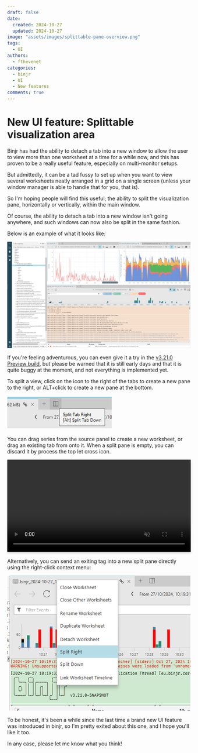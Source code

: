 ```yaml
---
draft: false 
date:
  created: 2024-10-27
  updated: 2024-10-27
image: "assets/images/splittable-pane-overview.png"
tags:
  - UI
authors:
  - fthevenet
categories:
  - binjr
  - UI
  - New features
comments: true
---
```

# New UI feature: Splittable visualization area

<style>
    video {
        width: 100%;
        height: auto;
        box-shadow: 0 0 .2rem rgba(0, 0, 0, .1), 0 .2rem .4rem rgba(0, 0, 0, .2);
    }
</style>

Binjr has had the ability to detach a tab into a new window to allow the user to view more than one worksheet at a time for a while now, and this has proven to be a really useful feature, especially on multi-monitor setups.

But admittedly, it can be a tad fussy to set up when you want to view several worksheets neatly arranged in a grid on a single screen (unless your window manager is able to handle that for you, that is).
<!-- more -->
So I'm hoping people will find this useful; the ability to split the visualization pane, horizontally or vertically, within the main window.

Of course, the ability to detach a tab into a new window isn't going anywhere, and such windows can now also be split in the same fashion.

Below is an example of what it looks like: 

![Splittable pane](../../assets/images/splittable-pane-overview.png)

If you're feeling adventurous, you can even give it a try in the [v3.21.0 Preview build](https://github.com/binjr/binjr/releases/tag/v3.21.0-SNAPSHOT), but please be warned that it is still early days and that it is quite buggy at the moment, and not everything is implemented yet.

To split a view, click on the icon to the right of the tabs to create a new pane to the right, or ALT+click to create a new pane at the bottom.

![split_tab_button](../../assets/images/split_tab_button.png)

You can drag series from the source panel to create a new worksheet, or drag an existing tab from onto it. When a split pane is empty, you can discard it by process the top let cross icon.

<video controls  muted src="/assets/videos/splittable_pane_demo.mp4" type="video/mp4"/></video>

Alternatively, you can send an exiting tag into a new split pane directly using the right-click context menu:

![Splittable pane menu](../../assets/images/splittable_pane_menu.png)


To be honest, it's been a while since the last time a brand new UI feature was introduced in binjr, so I'm pretty exited about this one, and I hope you'll like it too. 

In any case, please let me know what you think!
